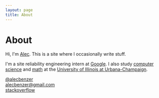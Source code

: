 ```yaml
---
layout: page
title: About
---
```

# About

Hi, I'm [Alec](/). This is a site where I occasionally write stuff.

I'm a site reliability engineering intern at [Google][google]. I also study [computer science][cs] and [math][math] at the [University of Illinois at Urbana-Champaign][uiuc].

[@alecbenzer](http://twitter.com/alecbenzer)  
[alecbenzer@gmail.com](mailto:alecbenzer@gmail.com)  
[stackoverflow](http://stackoverflow.com/users/598940/alecbenzer)  

[google]: http://google.com/about/company
[cs]: http://cs.uiuc.edu
[math]: http://math.uiuc.edu
[uiuc]: http://uiuc.edu
